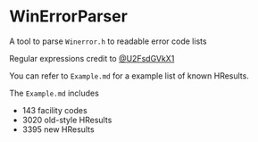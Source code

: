 # WinErrorParser

A tool to parse `Winerror.h` to readable error code lists

Regular expressions credit to [@U2FsdGVkX1](https://github.com/U2FsdGVkX1)

You can refer to `Example.md` for a example list of known HResults.

The `Example.md` includes

- 143 facility codes
- 3020 old-style HResults
- 3395 new HResults
